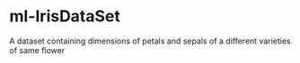 # ml-IrisDataSet
A dataset containing dimensions of petals and sepals of a different varieties of same flower
